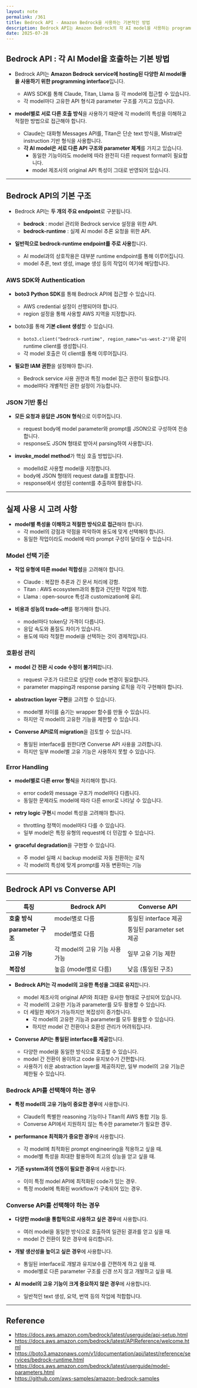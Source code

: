 ```yaml
---
layout: note
permalink: /361
title: Bedrock API - Amazon Bedrock을 사용하는 기본적인 방법
description: Bedrock API는 Amazon Bedrock의 각 AI model을 사용하는 programming interface로, Claude, Titan, Llama 등 model마다 서로 다른 호출 방식과 parameter 구조를 가지고 있습니다.
date: 2025-07-28
---
```



## Bedrock API : 각 AI Model을 호출하는 기본 방법

- Bedrock API는 **Amazon Bedrock service에 hosting된 다양한 AI model들을 사용하기 위한 programming interface**입니다.
    - AWS SDK를 통해 Claude, Titan, Llama 등 각 model에 접근할 수 있습니다.
    - 각 model마다 고유한 API 형식과 parameter 구조를 가지고 있습니다.

- **model별로 서로 다른 호출 방식**을 사용하기 때문에 각 model의 특성을 이해하고 적절한 방법으로 접근해야 합니다.
    - Claude는 대화형 Messages API를, Titan은 단순 text 방식을, Mistral은 instruction 기반 형식을 사용합니다.
    - **각 AI model은 서로 다른 API 구조와 parameter 체계**를 가지고 있습니다.
        - 동일한 기능이라도 model에 따라 완전히 다른 request format이 필요합니다.
        - model 제조사의 original API 특성이 그대로 반영되어 있습니다.


---


## Bedrock API의 기본 구조

- Bedrock API는 **두 개의 주요 endpoint**로 구분됩니다.
    - **bedrock** : model 관리와 Bedrock service 설정을 위한 API.
    - **bedrock-runtime** : 실제 AI model 추론 요청을 위한 API.

- **일반적으로 bedrock-runtime endpoint를 주로 사용**합니다.
    - AI model과의 상호작용은 대부분 runtime endpoint를 통해 이루어집니다.
    - model 추론, text 생성, image 생성 등의 작업이 여기에 해당합니다.


### AWS SDK와 Authentication

- **boto3 Python SDK**를 통해 Bedrock API에 접근할 수 있습니다.
    - AWS credential 설정이 선행되어야 합니다.
    - region 설정을 통해 사용할 AWS 지역을 지정합니다.

- boto3를 통해 **기본 client 생성**할 수 있습니다.
    - `boto3.client("bedrock-runtime", region_name="us-west-2")`와 같이 runtime client를 생성합니다.
    - 각 model 호출은 이 client를 통해 이루어집니다.

- **필요한 IAM 권한**을 설정해야 합니다.
    - Bedrock service 사용 권한과 특정 model 접근 권한이 필요합니다.
    - model마다 개별적인 권한 설정이 가능합니다.


### JSON 기반 통신

- **모든 요청과 응답은 JSON 형식**으로 이루어집니다.
    - request body에 model parameter와 prompt를 JSON으로 구성하여 전송합니다.
    - response도 JSON 형태로 받아서 parsing하여 사용합니다.

- **invoke_model method**가 핵심 호출 방법입니다.
    - modelId로 사용할 model을 지정합니다.
    - body에 JSON 형태의 request data를 포함합니다.
    - response에서 생성된 content를 추출하여 활용합니다.


---


## 실제 사용 시 고려 사항

- **model별 특성을 이해하고 적절한 방식으로 접근**해야 합니다.
    - 각 model의 강점과 약점을 파악하여 용도에 맞게 선택해야 합니다.
    - 동일한 작업이라도 model에 따라 prompt 구성이 달라질 수 있습니다.


### Model 선택 기준

- **작업 유형에 따른 model 적합성**을 고려해야 합니다.
    - Claude : 복잡한 추론과 긴 문서 처리에 강함.
    - Titan : AWS ecosystem과의 통합과 간단한 작업에 적합.
    - Llama : open-source 특성과 customization에 유리.

- **비용과 성능의 trade-off**를 평가해야 합니다.
    - model마다 token당 가격이 다릅니다.
    - 응답 속도와 품질도 차이가 있습니다.
    - 용도에 따라 적절한 model을 선택하는 것이 경제적입니다.


### 호환성 관리

- **model 간 전환 시 code 수정이 불가피**합니다.
    - request 구조가 다르므로 상당한 code 변경이 필요합니다.
    - parameter mapping과 response parsing 로직을 각각 구현해야 합니다.

- **abstraction layer 구현**을 고려할 수 있습니다.
    - model별 차이를 숨기는 wrapper 함수를 만들 수 있습니다.
    - 하지만 각 model의 고유한 기능을 제한할 수 있습니다.

- **Converse API로의 migration**을 검토할 수 있습니다.
    - 통일된 interface를 원한다면 Converse API 사용을 고려합니다.
    - 하지만 일부 model별 고유 기능은 사용하지 못할 수 있습니다.


### Error Handling

- **model별로 다른 error 형식**을 처리해야 합니다.
    - error code와 message 구조가 model마다 다릅니다.
    - 동일한 문제라도 model에 따라 다른 error로 나타날 수 있습니다.

- **retry logic 구현**시 model 특성을 고려해야 합니다.
    - throttling 정책이 model마다 다를 수 있습니다.
    - 일부 model은 특정 유형의 request에 더 민감할 수 있습니다.

- **graceful degradation**을 구현할 수 있습니다.
    - 주 model 실패 시 backup model로 자동 전환하는 로직
    - 각 model의 특성에 맞게 prompt를 자동 변환하는 기능


---


## Bedrock API vs Converse API

| 특징 | Bedrock API | Converse API |
| --- | --- | --- |
| **호출 방식** | model별로 다름 | 통일된 interface 제공 |
| **parameter 구조** | model별로 다름 | 통일된 parameter set 제공 |
| **고유 기능** | 각 model의 고유 기능 사용 가능 | 일부 고유 기능 제한 |
| **복잡성** | 높음 (model별로 다름) | 낮음 (통일된 구조) |

- **Bedrock API는 각 model의 고유한 특성을 그대로 유지**합니다.
    - model 제조사의 original API와 최대한 유사한 형태로 구성되어 있습니다.
    - 각 model의 고유한 기능과 parameter를 모두 활용할 수 있습니다.
    - 더 세밀한 제어가 가능하지만 복잡성이 증가합니다.
        - 각 model의 고유한 기능과 parameter를 모두 활용할 수 있습니다.
        - 하지만 model 간 전환이나 호환성 관리가 어려워집니다.

- **Converse API는 통일된 interface를 제공**합니다.
    - 다양한 model을 동일한 방식으로 호출할 수 있습니다.
    - model 간 전환이 용이하고 code 유지보수가 간편합니다.
    - 사용하기 쉬운 abstraction layer를 제공하지만, 일부 model의 고유 기능은 제한될 수 있습니다.


### Bedrock API를 선택해야 하는 경우

- **특정 model의 고유 기능이 중요한 경우**에 사용합니다.
    - Claude의 특별한 reasoning 기능이나 Titan의 AWS 통합 기능 등.
    - Converse API에서 지원하지 않는 특수한 parameter가 필요한 경우.

- **performance 최적화가 중요한 경우**에 사용합니다.
    - 각 model에 최적화된 prompt engineering을 적용하고 싶을 때.
    - model별 특성을 최대한 활용하여 최고의 성능을 얻고 싶을 때.

- **기존 system과의 연동이 필요한 경우**에 사용합니다.
    - 이미 특정 model API에 최적화된 code가 있는 경우.
    - 특정 model에 특화된 workflow가 구축되어 있는 경우.


### Converse API를 선택해야 하는 경우

- **다양한 model을 통합적으로 사용하고 싶은 경우**에 사용합니다.
    - 여러 model을 동일한 방식으로 호출하여 일관된 결과를 얻고 싶을 때.
    - model 간 전환이 잦은 경우에 유리합니다.

- **개발 생산성을 높이고 싶은 경우**에 사용합니다.
    - 통일된 interface로 개발과 유지보수를 간편하게 하고 싶을 때.
    - model별로 다른 parameter 구조를 신경 쓰지 않고 개발하고 싶을 때.

- **AI model의 고유 기능이 크게 중요하지 않은 경우**에 사용합니다.
    - 일반적인 text 생성, 요약, 번역 등의 작업에 적합합니다.


---


## Reference

- <https://docs.aws.amazon.com/bedrock/latest/userguide/api-setup.html>
- <https://docs.aws.amazon.com/bedrock/latest/APIReference/welcome.html>
- <https://boto3.amazonaws.com/v1/documentation/api/latest/reference/services/bedrock-runtime.html>
- <https://docs.aws.amazon.com/bedrock/latest/userguide/model-parameters.html>
- <https://github.com/aws-samples/amazon-bedrock-samples>

